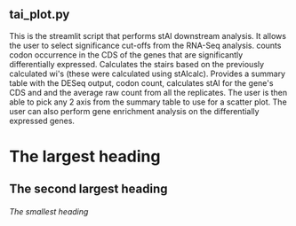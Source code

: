 ## tai_plot.py 
This is the streamlit script that performs stAI downstream analysis. 
It allows the user to select significance cut-offs from the RNA-Seq analysis.
counts codon occurrence in the CDS of the genes that are significantly differentially expressed.
Calculates the stairs based on the previously calculated wi's (these were calculated using stAIcalc).
Provides a summary table with the DESeq output, codon count, calculates stAI for the gene's CDS and and the average raw count from all the replicates.
The user is then able to pick any 2 axis from the summary table to use for a scatter plot.
The user can also perform gene enrichment analysis on the differentially expressed genes. 

# The largest heading
## The second largest heading
###### The smallest heading
